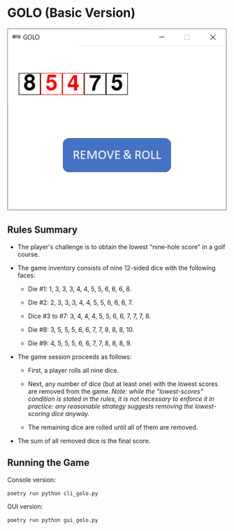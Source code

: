 # GOLO (Basic Version)

![GOLO](screenshot.png)

## Rules Summary

- The player's challenge is to obtain the lowest "nine-hole score" in a golf course.

- The game inventory consists of nine 12-sided dice with the following faces:

  - Die #1: 1, 3, 3, 3, 4, 4, 5, 5, 6, 6, 6, 8.

  - Die #2: 2, 3, 3, 3, 4, 4, 5, 5, 6, 6, 6, 7.

  - Dice #3 to #7: 3, 4, 4, 4, 5, 5, 6, 6, 7, 7, 7, 8.

  - Die #8: 3, 5, 5, 5, 6, 6, 7, 7, 8, 8, 8, 10.

  - Die #9: 4, 5, 5, 5, 6, 6, 7, 7, 8, 8, 8, 9.

- The game session proceeds as follows:

  - First, a player rolls all nine dice.

  - Next, any number of dice (but at least one) with the lowest scores are removed from the game. _Note: while the "lowest-scores" condition is stated in the rules, it is not necessary to enforce it in practice: any reasonable strategy suggests removing the lowest-scoring dice anyway._

  - The remaining dice are rolled until all of them are removed.

- The sum of all removed dice is the final score.

## Running the Game

Console version:

```shell
poetry run python cli_golo.py
```

GUI version:

```shell
poetry run python gui_golo.py
```
